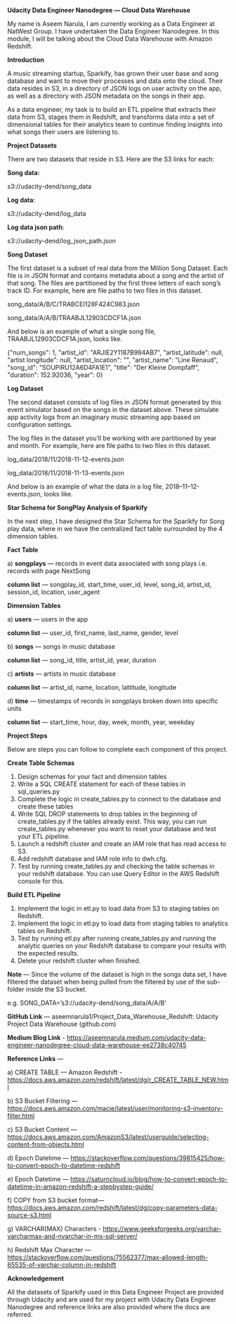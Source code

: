 **Udacity Data Engineer Nanodegree — Cloud Data Warehouse**

My name is Aseem Narula, I am currently working as a Data Engineer at NatWest Group. I have undertaken the Data Engineer Nanodegree. In this module, I will be talking about the Cloud Data Warehouse with Amazon Redshift.

**Introduction**

A music streaming startup, Sparkify, has grown their user base and song database and want to move their processes and data onto the cloud. Their data resides in S3, in a directory of JSON logs on user activity on the app, as well as a directory with JSON metadata on the songs in their app.

As a data engineer, my task is to build an ETL pipeline that extracts their data from S3, stages them in Redshift, and transforms data into a set of dimensional tables for their analytics team to continue finding insights into what songs their users are listening to.


**Project Datasets**


There are two datasets that reside in S3. Here are the S3 links for each:

**Song data:** 

s3://udacity-dend/song_data

**Log data**: 

s3://udacity-dend/log_data

**Log data json path**: 

s3://udacity-dend/log_json_path.json

**Song Dataset**

The first dataset is a subset of real data from the Million Song Dataset. Each file is in JSON format and contains metadata about a song and the artist of that song. The files are partitioned by the first three letters of each song’s track ID. For example, here are file paths to two files in this dataset.

song_data/A/B/C/TRABCEI128F424C983.json

song_data/A/A/B/TRAABJL12903CDCF1A.json

And below is an example of what a single song file, TRAABJL12903CDCF1A.json, looks like.


{"num_songs": 1, "artist_id": "ARJIE2Y1187B994AB7", "artist_latitude": null, "artist
longitude": null, "artist_location": "", "artist_name": "Line Renaud", "song_id": "SOUPIRU12A6D4FA1E1", "title": "Der Kleine Dompfaff", "duration": 152.92036, "year": 0}

**Log Dataset**

The second dataset consists of log files in JSON format generated by this event simulator based on the songs in the dataset above. These simulate app activity logs from an imaginary music streaming app based on configuration settings.

The log files in the dataset you’ll be working with are partitioned by year and month. For example, here are file paths to two files in this dataset.

log_data/2018/11/2018-11-12-events.json

log_data/2018/11/2018-11-13-events.json

And below is an example of what the data in a log file, 2018–11–12-events.json, looks like.


**Star Schema for SongPlay Analysis of Sparkify**

In the next step, I have designed the Star Schema for the Sparikfy for Song play data, where in we have the centralized fact table surrounded by the 4 dimension tables.

**Fact Table**

a) **songplays** — records in event data associated with song plays i.e. records with page NextSong

**column list** — songplay_id, start_time, user_id, level, song_id, artist_id, session_id, location, user_agent

**Dimension Tables**

a) **users** — users in the app

**column list** — user_id, first_name, last_name, gender, level

b) **songs** — songs in music database

**column list** — song_id, title, artist_id, year, duration

c) **artists** — artists in music database

**column list** — artist_id, name, location, lattitude, longitude

d) **time** — timestamps of records in songplays broken down into specific units

**column list** — start_time, hour, day, week, month, year, weekday


**Project Steps**

Below are steps you can follow to complete each component of this project.

**Create Table Schemas**

1. Design schemas for your fact and dimension tables
2. Write a SQL CREATE statement for each of these tables in sql_queries.py
3. Complete the logic in create_tables.py to connect to the database and create these tables
4. Write SQL DROP statements to drop tables in the beginning of create_tables.py if the tables already exist. This way, you can run create_tables.py whenever you want to reset your database and test your ETL pipeline.
5. Launch a redshift cluster and create an IAM role that has read access to S3.
6. Add redshift database and IAM role info to dwh.cfg.
7. Test by running create_tables.py and checking the table schemas in your redshift database. You can use Query Editor in the AWS Redshift console for this.



**Build ETL Pipeline**
1. Implement the logic in etl.py to load data from S3 to staging tables on Redshift.
2. Implement the logic in etl.py to load data from staging tables to analytics tables on Redshift.
3. Test by running etl.py after running create_tables.py and running the analytic queries on your Redshift database to compare your results with the expected results.
4. Delete your redshift cluster when finished.


**Note** — Since the volume of the dataset is high in the songs data set, I have filtered the dataset when being pulled from the filtered by use of the sub-folder inside the S3 bucket.

e.g. SONG_DATA=’s3://udacity-dend/song_data/A/A/B’

**GitHub Link** — aseemnarula1/Project_Data_Warehouse_Redshift: Udacity Project Data Warehouse (github.com)

**Medium Blog Link** - https://aseemnarula.medium.com/udacity-data-engineer-nanodegree-cloud-data-warehouse-ee2738c40745
 
**Reference Links** —

a) CREATE TABLE — Amazon Redshift -https://docs.aws.amazon.com/redshift/latest/dg/r_CREATE_TABLE_NEW.html 

b) S3 Bucket Filtering — https://docs.aws.amazon.com/macie/latest/user/monitoring-s3-inventory-filter.html

c) S3 Bucket Content — https://docs.aws.amazon.com/AmazonS3/latest/userguide/selecting-content-from-objects.html

d) Epoch Datetime — https://stackoverflow.com/questions/39815425/how-to-convert-epoch-to-datetime-redshift

e) Epoch Datetime — https://saturncloud.io/blog/how-to-convert-epoch-to-datetime-in-amazon-redshift-a-stepbystep-guide/

f) COPY from S3 bucket format— https://docs.aws.amazon.com/redshift/latest/dg/copy-parameters-data-source-s3.html

g) VARCHAR(MAX) Characters - https://www.geeksforgeeks.org/varchar-varcharmax-and-nvarchar-in-ms-sql-server/

h) Redshift Max Character — https://stackoverflow.com/questions/75562377/max-allowed-length-65535-of-varchar-column-in-redshift


**Acknowledgement**


All the datasets of Sparkify used in this Data Engineer Project are provided through Udacity and are used for my project with Udacity Data Engineer Nanodegree and reference links are also provided where the docs are referred.







